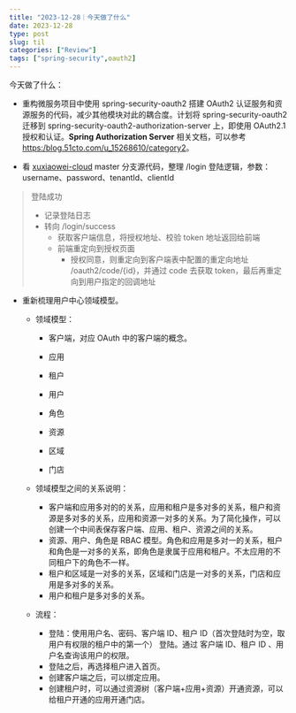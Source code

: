```yaml
---
title: "2023-12-28｜今天做了什么"
date: 2023-12-28
type: post
slug: til
categories: ["Review"]
tags: ["spring-security",oauth2]
---
```


今天做了什么：

- 重构微服务项目中使用 spring-security-oauth2 搭建 OAuth2 认证服务和资源服务的代码，减少其他模块对此的耦合度。计划将 spring-security-oauth2 迁移到 spring-security-oauth2-authorization-server 上，即使用 OAuth2.1 授权和认证。**Spring Authorization Server** 相关文档，可以参考 [https:/blog.51cto.com/u_15268610/category2](https:/blog.51cto.com/u_15268610/category2)。

- 看 [xuxiaowei-cloud](https:/github.com/xuxiaowei-cloud/xuxiaowei-cloud) master 分支源代码，整理 /login 登陆逻辑，参数：username、password、tenantId、clientId

> 登陆成功
>
> - 记录登陆日志
> - 转向 /login/success
>   - 获取客户端信息，将授权地址、校验 token 地址返回给前端
>   - 前端重定向到授权页面
>     - 授权同意，则重定向到客户端表中配置的重定向地址  /oauth2/code/{id}，并通过 code 去获取 token，最后再重定向到用户指定的回调地址

- 重新梳理用户中心领域模型。

  - 领域模型：

    - 客户端，对应 OAuth 中的客户端的概念。
    - 应用
    - 租户
    - 用户

    - 角色

    - 资源

    - 区域

    - 门店

  - 领域模型之间的关系说明：
    - 客户端和应用多对的的关系，应用和租户是多对多的关系，租户和资源是多对多的关系，应用和资源一对多的关系。为了简化操作，可以创建一个中间表保存客户端、应用、租户、资源之间的关系。
    - 资源、用户、角色是 RBAC 模型。角色和应用是多对一的关系，租户和角色是一对多的关系，即角色是隶属于应用和租户。不太应用的不同租户下的角色不一样。
    - 租户和区域是一对多的关系，区域和门店是一对多的关系，门店和应用是多对多的关系。
    - 用户和租户是多对多的关系。

  - 流程：
    - 登陆：使用用户名、密码、客户端 ID、租户 ID（首次登陆时为空，取用户有权限的租户中的第一个） 登陆。通过 客户端 ID、租户 ID 、用户名查询该用户的权限。
    - 登陆之后，再选择租户进入首页。
    - 创建客户端之后，可以绑定应用。
    - 创建租户时，可以通过资源树（客户端+应用+资源）开通资源，可以给租户开通的应用开通门店。
